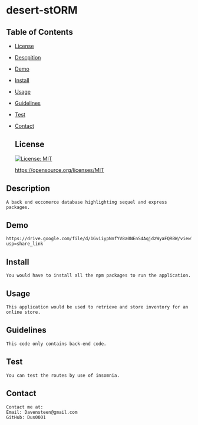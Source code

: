 # desert-stORM

  ## Table of Contents
  * [License](#license)
  * [Descpition](#descrpition)
  * [Demo](#demo)
  * [Install](#install)
  * [Usage](#usage)
  * [Guidelines](#guidlines)
  * [Test](#test)
  * [Contact](#contact)

  
     ## License

    [![License: MIT](https://img.shields.io/badge/License-MIT-yellow.svg)](https://opensource.org/licenses/MIT)

    https://opensource.org/licenses/MIT
    

  ## Description
    A back end eccomerce database highlighting sequel and express packages.
    
  ## Demo
    https://drive.google.com/file/d/1GviiypNnfYV8a0NEnS4AqjdzWyaFQRBW/view?usp=share_link

  ## Install
    You would have to install all the npm packages to run the application.
  ## Usage
    This application would be used to retrieve and store inventory for an online store.
  ## Guidelines
    This code only contains back-end code.

  ## Test
    You can test the routes by use of insomnia.
  ## Contact
    Contact me at:
    Email: Davensteen@gmail.com
    GitHub: Dus0001
